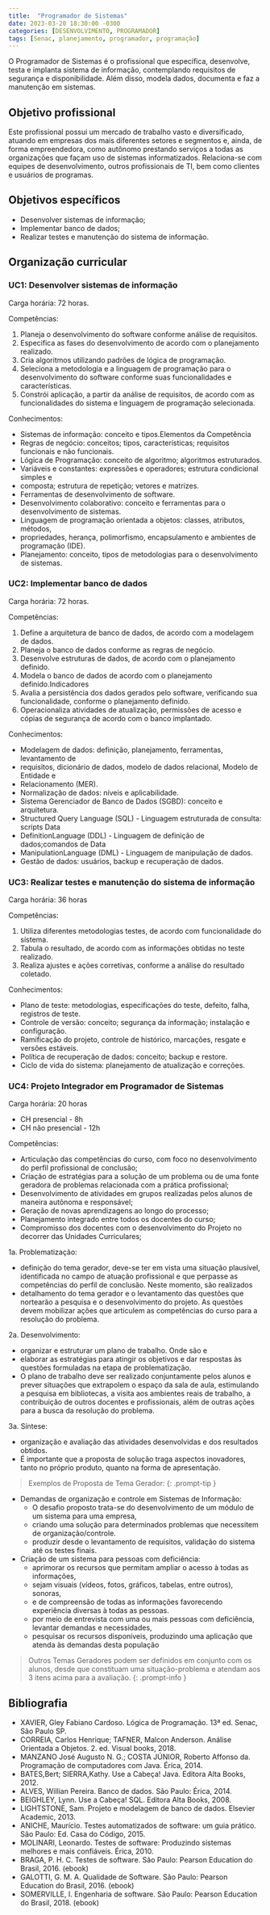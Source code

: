 ```yaml
---
title:  "Programador de Sistemas"
date: 2023-03-20 18:30:00 -0300
categories: [DESENVOLVIMENTO, PROGRAMADOR]
tags: [Senac, planejamento, programador, programação]
---
```

O Programador de Sistemas é o profissional que especifica, desenvolve, testa e implanta sistema de informação, contemplando requisitos de segurança e disponibilidade. Além disso, modela dados, documenta e faz a manutenção em sistemas.

## Objetivo profissional

Este profissional possui um mercado de trabalho vasto e diversificado, atuando em empresas dos mais diferentes setores e segmentos e, ainda, de forma empreendedora, como autônomo prestando serviços a todas as organizações que façam uso de sistemas informatizados. Relaciona-se com equipes de desenvolvimento, outros profissionais de TI, bem como clientes e usuários de programas.

## Objetivos específicos

- Desenvolver sistemas de informação;
- Implementar banco de dados;
- Realizar testes e manutenção do sistema de informação.

## Organização curricular

### UC1: Desenvolver sistemas de informação

Carga horária: 72 horas.

Competências:

1. Planeja o desenvolvimento do software conforme análise de requisitos.
2. Especifica as fases do desenvolvimento de acordo com o planejamento realizado.
3. Cria algoritmos utilizando padrões de lógica de programação.
4. Seleciona a metodologia e a linguagem de programação para o desenvolvimento do software conforme suas funcionalidades e características.
5. Constrói aplicação, a partir da análise de requisitos, de acordo com as funcionalidades do sistema e linguagem de programação selecionada.

Conhecimentos:

- Sistemas de informação: conceito e tipos.Elementos da Competência
- Regras de negócio: conceitos; tipos, características; requisitos funcionais e não funcionais.
- Lógica de Programação: conceito de algoritmo; algoritmos estruturados.
- Variáveis e constantes: expressões e operadores; estrutura condicional simples e
- composta; estrutura de repetição; vetores e matrizes.
- Ferramentas de desenvolvimento de software.
- Desenvolvimento colaborativo: conceito e ferramentas para o desenvolvimento de sistemas.
- Linguagem de programação orientada a objetos: classes, atributos, métodos,
- propriedades, herança, polimorfismo, encapsulamento e ambientes de programação (IDE).
- Planejamento: conceito, tipos de metodologias para o desenvolvimento de sistemas.

### UC2: Implementar banco de dados

Carga horária: 72 horas.

Competências:

1. Define a arquitetura de banco de dados, de acordo com a modelagem de dados.
2. Planeja o banco de dados conforme as regras de negócio.
3. Desenvolve estruturas de dados, de acordo com o planejamento definido.
4. Modela o banco de dados de acordo com o planejamento definido.Indicadores
5. Avalia a persistência dos dados gerados pelo software, verificando sua funcionalidade, conforme o planejamento definido.
6. Operacionaliza atividades de atualização, permissões de acesso e cópias de segurança de acordo com o banco implantado.

Conhecimentos:

- Modelagem de dados: definição, planejamento, ferramentas, levantamento de
- requisitos, dicionário de dados, modelo de dados relacional, Modelo de Entidade e
- Relacionamento (MER).
- Normalização de dados: níveis e aplicabilidade.
- Sistema Gerenciador de Banco de Dados (SGBD): conceito e arquitetura.
- Structured Query Language (SQL) - Linguagem estruturada de consulta: scripts Data
- DefinitionLanguage (DDL) - Linguagem de definição de dados;comandos de Data
- ManipulationLanguage (DML) - Linguagem de manipulação de dados.
- Gestão de dados: usuários, backup e recuperação de dados.

### UC3: Realizar testes e manutenção do sistema de informação

Carga horária: 36 horas

Competências:

1. Utiliza diferentes metodologias testes, de acordo com funcionalidade do sistema.
2. Tabula o resultado, de acordo com as informações obtidas no teste realizado.
3. Realiza ajustes e ações corretivas, conforme a análise do resultado coletado.

Conhecimentos:

- Plano de teste: metodologias, especificações do teste, defeito, falha, registros de teste.
- Controle de versão: conceito; segurança da informação; instalação e configuração.
- Ramificação do projeto, controle de histórico, marcações, resgate e versões estáveis.
- Política de recuperação de dados: conceito; backup e restore.
- Ciclo de vida do sistema: planejamento de atualização e correções.

### UC4: Projeto Integrador em Programador de Sistemas

Carga horária: 20 horas

- CH presencial - 8h
- CH não presencial - 12h

Competências:

- Articulação das competências do curso, com foco no desenvolvimento do perfil profissional de conclusão;
- Criação de estratégias para a solução de um problema ou de uma fonte geradora de problemas relacionada com a prática profissional;
- Desenvolvimento de atividades em grupos realizadas pelos alunos de maneira autônoma e responsável;
- Geração de novas aprendizagens ao longo do processo;
- Planejamento integrado entre todos os docentes do curso;
- Compromisso dos docentes com o desenvolvimento do Projeto no decorrer das Unidades Curriculares;

1a. Problematização:

- definição do tema gerador, deve-se ter em vista uma situação plausível, identificada no campo de atuação profissional e que perpasse as competências do perfil de conclusão. Neste momento, são realizados
- detalhamento do tema gerador e o levantamento das questões que nortearão a pesquisa e o desenvolvimento do projeto. As questões devem mobilizar ações que articulem as competências do curso para a resolução do problema.

2a. Desenvolvimento:

- organizar e estruturar um plano de trabalho. Onde são e
- elaborar as estratégias para atingir os objetivos e dar respostas às questões formuladas na etapa de problematização.
- O plano de trabalho deve ser realizado conjuntamente pelos alunos e prever situações que extrapolem o espaço da sala de aula, estimulando a pesquisa em bibliotecas, a visita aos ambientes reais de trabalho, a contribuição de outros docentes e profissionais, além de outras ações para a busca da resolução do problema.

3a. Síntese:

- organização e avaliação das atividades desenvolvidas e dos resultados obtidos.
- É importante que a proposta de solução traga aspectos inovadores, tanto no próprio produto, quanto na forma de apresentação.

> Exemplos de Proposta de Tema Gerador:
{: .prompt-tip }

- Demandas de organização e controle em Sistemas de Informação:
  - O desafio proposto trata-se do desenvolvimento de um módulo de um sistema para uma empresa,
  - criando uma solução para determinados problemas que necessitem de organização/controle.
  - produzir desde o levantamento de requisitos, validação do sistema até os testes finais.
- Criação de um sistema para pessoas com deficiência:
  - aprimorar os recursos que permitam ampliar o acesso à todas as informações,
  - sejam visuais (vídeos, fotos, gráficos, tabelas, entre outros), sonoras,
  - e de compreensão de todas as informações favorecendo experiência diversas à todas as pessoas.
  - por meio de entrevista com uma ou mais pessoas com deficiência, levantar demandas e necessidades,
  - pesquisar os recursos disponíveis, produzindo uma aplicação que atenda às demandas desta população

> Outros Temas Geradores podem ser definidos em conjunto com os alunos, desde que constituam uma situação-problema e atendam aos 3 itens acima para a avaliação.
{: .prompt-info }

## Bibliografia

- XAVIER, Gley Fabiano Cardoso. Lógica de Programação.  13ª ed. Senac, São Paulo SP.
- CORREIA, Carlos Henrique; TAFNER, Malcon Anderson. Análise Orientada a Objetos. 2. ed. Visual books, 2018.
- MANZANO José Augusto N. G.; COSTA JÚNIOR, Roberto Affonso da. Programação de computadores com Java. Érica, 2014.
- BATES,Bert; SIERRA,Kathy. Use a Cabeça! Java. Editora Alta Books, 2012.
- ALVES, Willian Pereira. Banco de dados. São Paulo: Érica, 2014.
- BEIGHLEY, Lynn. Use a Cabeça! SQL. Editora Alta Books, 2008.
- LIGHTSTONE, Sam. Projeto e modelagem de banco de dados. Elsevier Academic, 2013.
- ANICHE, Maurício. Testes automatizados de software: um guia prático. São Paulo: Ed. Casa do Código, 2015.
- MOLINARI, Leonardo. Testes de software: Produzindo sistemas melhores e mais confiáveis. Érica, 2010.
- BRAGA, P. H. C. Testes de software. São Paulo: Pearson Education do Brasil, 2016. (ebook)
- GALOTTI, G. M. A. Qualidade de Software. São Paulo: Pearson Education do Brasil, 2016. (ebook)
- SOMERVILLE, I. Engenharia de software. São Paulo: Pearson Education do Brasil, 2018. (ebook)
